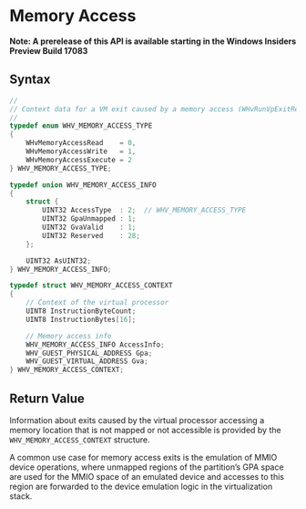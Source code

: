 # Memory Access
**Note: A prerelease of this API is available starting in the Windows Insiders Preview Build 17083**

## Syntax
```C
//
// Context data for a VM exit caused by a memory access (WHvRunVpExitReasonMemoryAccess)
//
typedef enum WHV_MEMORY_ACCESS_TYPE
{
    WHvMemoryAccessRead    = 0,
    WHvMemoryAccessWrite   = 1,
    WHvMemoryAccessExecute = 2
} WHV_MEMORY_ACCESS_TYPE;

typedef union WHV_MEMORY_ACCESS_INFO
{
    struct {
        UINT32 AccessType  : 2;  // WHV_MEMORY_ACCESS_TYPE
        UINT32 GpaUnmapped : 1;
        UINT32 GvaValid    : 1;
        UINT32 Reserved    : 28;
    };

    UINT32 AsUINT32;
} WHV_MEMORY_ACCESS_INFO;

typedef struct WHV_MEMORY_ACCESS_CONTEXT
{
    // Context of the virtual processor
    UINT8 InstructionByteCount;
    UINT8 InstructionBytes[16];

    // Memory access info
    WHV_MEMORY_ACCESS_INFO AccessInfo;
    WHV_GUEST_PHYSICAL_ADDRESS Gpa;
    WHV_GUEST_VIRTUAL_ADDRESS Gva;
} WHV_MEMORY_ACCESS_CONTEXT;
```

## Return Value

Information about exits caused by the virtual processor accessing a memory location that is not mapped or not accessible is provided by the `WHV_MEMORY_ACCESS_CONTEXT` structure.   

A common use case for memory access exits is the emulation of MMIO device operations, where unmapped regions of the partition’s GPA space are used for the MMIO space of an emulated device and accesses to this region are forwarded to the device emulation logic in the virtualization stack. 
